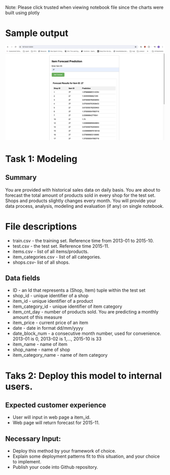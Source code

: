 Note: Please click trusted when viewing notebook file since the charts were built using plotly
# Sample output
![Project Image](./sample_output.png)

# Task 1: Modeling

## Summary

You are provided with historical sales data on daily basis. You are about to forecast the total amount of products sold in every shop for the test set. Shops and products slightly changes every month.
You will provide your data process, analysis, modeling and evaluation (if any) on single notebook.

# File descriptions

- train.csv - the training set. Reference time from 2013-01 to 2015-10.
- test.csv - the test set. Reference time 2015-11.
- items.csv - list of all items/products.
- item_categories.csv  - list of all categories.
- shops.csv- list of all shops.

## Data fields

- ID - an Id that represents a (Shop, Item) tuple within the test set
- shop_id - unique identifier of a shop
- item_id - unique identifier of a product
- item_category_id - unique identifier of item category
- item_cnt_day - number of products sold. You are predicting a monthly amount of this measure
- item_price - current price of an item
- date - date in format dd/mm/yyyy
- date_block_num - a consecutive month number, used for convenience. 2013-01 is 0, 2013-02 is 1,..., 2015-10 is 33
- item_name - name of item
- shop_name - name of shop
- item_category_name - name of item category

# Taks 2: Deploy this model to internal users.

## Expected customer experience

- User will input in web page a item_id. 
- Web page will return forecast for 2015-11.

## Necessary Input: 

- Deploy this method by your framework of choice.
- Explain some deployment patterns fit to this situation, and your choice to implement.
- Publish your code into Github repository.

